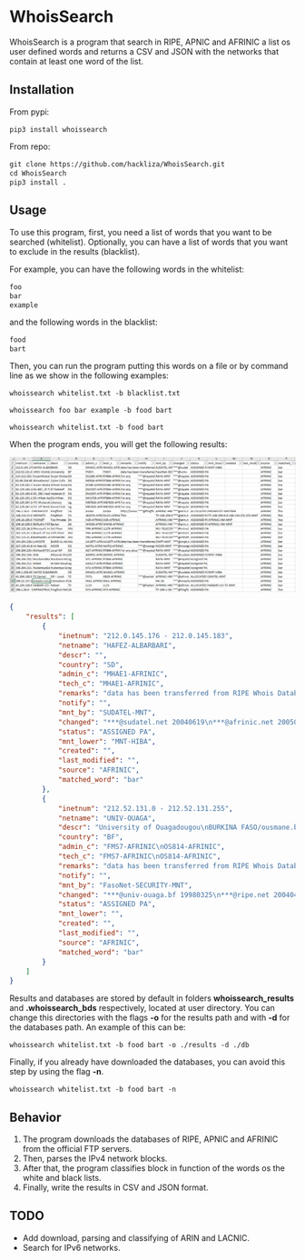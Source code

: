 # WhoisSearch

WhoisSearch is a program that search in RIPE, APNIC and AFRINIC a list os user defined words and returns a CSV and JSON with the networks that contain at least one word of the list.

## Installation

From pypi:

```
pip3 install whoissearch
```

From repo:

```
git clone https://github.com/hackliza/WhoisSearch.git
cd WhoisSearch
pip3 install .
```

## Usage
To use this program, first, you need a list of words that you want to be searched (whitelist). 
Optionally, you can have a list of words that you want to exclude in the results (blacklist).

For example, you can have the following words in the whitelist:
```
foo
bar
example
```

and the following words in the blacklist:
```
food
bart
```

Then, you can run the program putting this words on a file or by command line as we show in the following examples:
```
whoissearch whitelist.txt -b blacklist.txt
```

```
whoissearch foo bar example -b food bart
```

```
whoissearch whitelist.txt -b food bart
```

When the program ends, you will get the following results:

![output](images/Output_example.PNG)

```json
{
    "results": [
        {
            "inetnum": "212.0.145.176 - 212.0.145.183",
            "netname": "HAFEZ-ALBARBARI",
            "descr": "",
            "country": "SD",
            "admin_c": "MHAE1-AFRINIC",
            "tech_c": "MHAE1-AFRINIC",
            "remarks": "data has been transferred from RIPE Whois Database 20050221",
            "notify": "",
            "mnt_by": "SUDATEL-MNT",
            "changed": "***@sudatel.net 20040619\n***@afrinic.net 20050205",
            "status": "ASSIGNED PA",
            "mnt_lower": "MNT-HIBA",
            "created": "",
            "last_modified": "",
            "source": "AFRINIC",
            "matched_word": "bar"
        },
        {
            "inetnum": "212.52.131.0 - 212.52.131.255",
            "netname": "UNIV-OUAGA",
            "descr": "University of Ouagadougou\nBURKINA FASO/ousmane.barra@univ-ouaga.bf",
            "country": "BF",
            "admin_c": "FMS7-AFRINIC\nOS814-AFRINIC",
            "tech_c": "FMS7-AFRINIC\nOS814-AFRINIC",
            "remarks": "data has been transferred from RIPE Whois Database 20050221",
            "notify": "",
            "mnt_by": "FasoNet-SECURITY-MNT",
            "changed": "***@univ-ouaga.bf 19980325\n***@ripe.net 20040429\n***@afrinic.net 20050205\n***@onatel.bf 20100716\n***@onatel.bf 20161013\n***@onatel.bf 20180612",
            "status": "ASSIGNED PA",
            "mnt_lower": "",
            "created": "",
            "last_modified": "",
            "source": "AFRINIC",
            "matched_word": "bar"
        }
    ]
}
```

Results and databases are stored by default in folders **whoissearch_results** and **.whoissearch_bds** respectively, located at user directory.
You can change this directories with the flags **-o** for the results path and with **-d** for the databases path.
An example of this can be:

```
whoissearch whitelist.txt -b food bart -o ./results -d ./db
```

Finally, if you already have downloaded the databases, you can avoid this step by using the flag **-n**.

```
whoissearch whitelist.txt -b food bart -n
```

## Behavior
1. The program downloads the databases of RIPE, APNIC and AFRINIC from the official FTP servers.
2. Then, parses the IPv4 network blocks.
3. After that, the program classifies block in function of the words os the white and black lists.
4. Finally, write the results in CSV and JSON format.

## TODO
+ Add download, parsing and classifying of ARIN and LACNIC.
+ Search for IPv6 networks.
